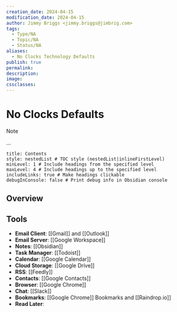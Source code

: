 ```yaml
---
creation_date: 2024-04-15
modification_date: 2024-04-15
author: Jimmy Briggs <jimmy.briggs@jimbrig.com>
tags:
  - Type/NA
  - Topic/NA
  - Status/NA
aliases:
  - No Clocks Technology Defaults
publish: true
permalink:
description:
image:
cssclasses:
---
```


# No Clocks Defaults

> [!NOTE]
> ...

```table-of-contents
title: Contents 
style: nestedList # TOC style (nestedList|inlineFirstLevel)
minLevel: 1 # Include headings from the specified level
maxLevel: 4 # Include headings up to the specified level
includeLinks: true # Make headings clickable
debugInConsole: false # Print debug info in Obsidian console
```

## Overview

## Tools

- **Email Client**: [[Gmail]] and [[Outlook]]
- **Email Server**: [[Google Workspace]]
- **Notes**: [[Obsidian]]
- **Task Manager**: [[Todoist]]
- **Calendar**: [[Google Calendar]]
- **Cloud Storage**: [[Google Drive]]
- **RSS**: [[Feedly]]
- **Contacts**: [[Google Contacts]]
- **Browser**: [[Google Chrome]]
- **Chat**: [[Slack]]
- **Bookmarks**: [[Google Chrome]] Bookmarks and [[Raindrop.io]]
- **Read Later**: 